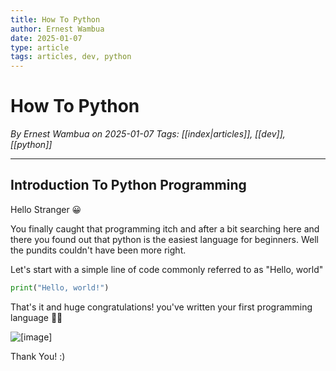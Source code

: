 ```yaml
---
title: How To Python
author: Ernest Wambua
date: 2025-01-07
type: article
tags: articles, dev, python
---
```


# How To Python
_By Ernest Wambua on 2025-01-07_
_Tags: [[index|articles]], [[dev]], [[python]]_
___
## Introduction To Python Programming

Hello Stranger 😀

You finally caught that programming itch and after a bit searching here and there you found out that python is the easiest language for beginners. Well the pundits couldn't have been more right.

Let's start with a simple line of code commonly referred to as "Hello, world"

```python
print("Hello, world!")
```

That's it and huge congratulations! you've written your first programming language 👏💯

![[image]](https://imgur.com/34SdtGI)

Thank You! :)
